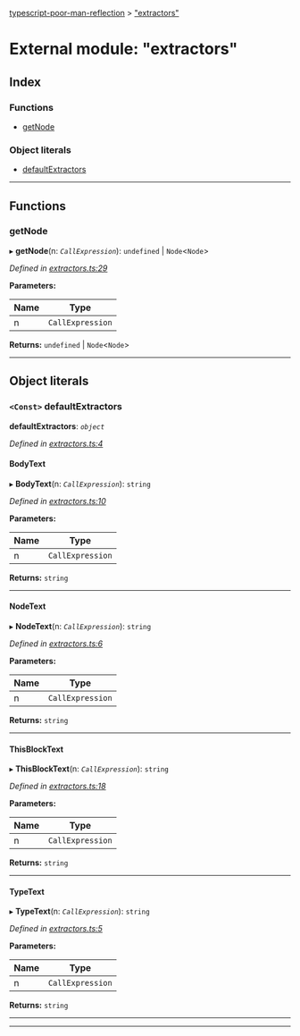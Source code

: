 [typescript-poor-man-reflection](../README.md) > ["extractors"](../modules/_extractors_.md)

# External module: "extractors"

## Index

### Functions

* [getNode](_extractors_.md#getnode)

### Object literals

* [defaultExtractors](_extractors_.md#defaultextractors)

---

## Functions

<a id="getnode"></a>

###  getNode

▸ **getNode**(n: *`CallExpression`*): `undefined` \| `Node`<`Node`>

*Defined in [extractors.ts:29](https://github.com/cancerberoSgx/typescript-poor-man-reflection/blob/d1e53d1/src/extractors.ts#L29)*

**Parameters:**

| Name | Type |
| ------ | ------ |
| n | `CallExpression` |

**Returns:** `undefined` \| `Node`<`Node`>

___

## Object literals

<a id="defaultextractors"></a>

### `<Const>` defaultExtractors

**defaultExtractors**: *`object`*

*Defined in [extractors.ts:4](https://github.com/cancerberoSgx/typescript-poor-man-reflection/blob/d1e53d1/src/extractors.ts#L4)*

<a id="defaultextractors.bodytext"></a>

####  BodyText

▸ **BodyText**(n: *`CallExpression`*): `string`

*Defined in [extractors.ts:10](https://github.com/cancerberoSgx/typescript-poor-man-reflection/blob/d1e53d1/src/extractors.ts#L10)*

**Parameters:**

| Name | Type |
| ------ | ------ |
| n | `CallExpression` |

**Returns:** `string`

___
<a id="defaultextractors.nodetext"></a>

####  NodeText

▸ **NodeText**(n: *`CallExpression`*): `string`

*Defined in [extractors.ts:6](https://github.com/cancerberoSgx/typescript-poor-man-reflection/blob/d1e53d1/src/extractors.ts#L6)*

**Parameters:**

| Name | Type |
| ------ | ------ |
| n | `CallExpression` |

**Returns:** `string`

___
<a id="defaultextractors.thisblocktext"></a>

####  ThisBlockText

▸ **ThisBlockText**(n: *`CallExpression`*): `string`

*Defined in [extractors.ts:18](https://github.com/cancerberoSgx/typescript-poor-man-reflection/blob/d1e53d1/src/extractors.ts#L18)*

**Parameters:**

| Name | Type |
| ------ | ------ |
| n | `CallExpression` |

**Returns:** `string`

___
<a id="defaultextractors.typetext"></a>

####  TypeText

▸ **TypeText**(n: *`CallExpression`*): `string`

*Defined in [extractors.ts:5](https://github.com/cancerberoSgx/typescript-poor-man-reflection/blob/d1e53d1/src/extractors.ts#L5)*

**Parameters:**

| Name | Type |
| ------ | ------ |
| n | `CallExpression` |

**Returns:** `string`

___

___

